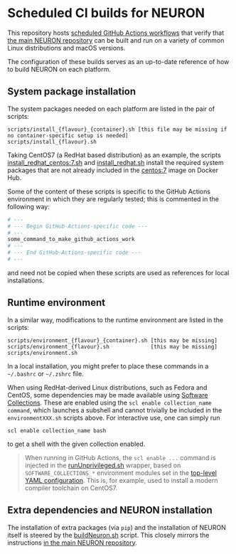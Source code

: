 # Scheduled CI builds for NEURON
This repository hosts [scheduled GitHub Actions workflows](.github/workflows/neuron-ci.yaml) that verify that [the main NEURON repository](https://github.com/neuronsimulator/nrn) can be built and run on a variety of common Linux distributions and macOS versions.

The configuration of these builds serves as an up-to-date reference of how to build NEURON on each platform.

## System package installation
The system packages needed on each platform are listed in the pair of scripts:
```
scripts/install_{flavour}_{container}.sh [this file may be missing if no container-specific setup is needed]
scripts/install_{flavour}.sh
```
Taking CentOS7 (a RedHat based distribution) as an example, the scripts [install_redhat_centos:7.sh](scripts/install_redhat_centos:7.sh) and [install_redhat.sh](scripts/install_redhat.sh) install the required system packages that are not already included in the [centos:7](https://hub.docker.com/_/centos) image on Docker Hub.

Some of the content of these scripts is specific to the GitHub Actions environment in which they are regularly tested; this is commented in the following way:
```sh
# ---
# --- Begin GitHub-Actions-specific code ---
# ---
some_command_to_make_github_actions_work
# ---
# --- End GitHub-Actions-specific code ---
# ---
```
and need not be copied when these scripts are used as references for local installations.

## Runtime environment
In a similar way, modifications to the runtime environment are listed in the scripts:
```
scripts/environment_{flavour}_{container}.sh [this may be missing]
scripts/environment_{flavour}.sh             [this may be missing]
scripts/environment.sh
```
In a local installation, you might prefer to place these commands in a `~/.bashrc` or `~/.zshrc` file.

When using RedHat-derived Linux distributions, such as Fedora and CentOS, some dependencies may be made available using [Software Collections](https://www.softwarecollections.org/en/).
These are enabled using the `scl enable collection_name command`, which launches a subshell and cannot trivially be included in the `environmentXXX.sh` scripts above.
For interactive use, one can simply run
```
scl enable collection_name bash
```
to get a shell with the given collection enabled.
> When running in GitHub Actions, the `scl enable ...` command is injected in the [runUnprivileged.sh](wrappers/runUnprivileged.sh) wrapper, based on `SOFTWARE_COLLECTIONS_*` environment modules set in the [top-level YAML configuration](.github/workflows/neuron-ci.yaml). This is, for example, used to install a modern compiler toolchain on CentOS7.

## Extra dependencies and NEURON installation
The installation of extra packages (via `pip`) and the installation of NEURON itself is steered by the [buildNeuron.sh](scripts/buildNeuron.sh) script.
This closely mirrors the instructions [in the main NEURON repository](https://github.com/neuronsimulator/nrn/#build-cmake).

